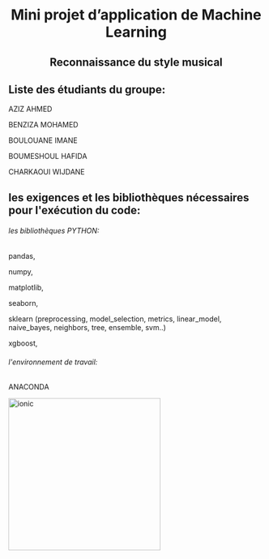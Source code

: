 <h1 align="center">Mini projet d’application de Machine Learning</h1>
<h2 align="center">Reconnaissance du style musical</h2>

## Liste des étudiants du groupe:

AZIZ AHMED

BENZIZA MOHAMED

BOULOUANE IMANE

BOUMESHOUL HAFIDA

CHARKAOUI WIJDANE 

## les exigences et les bibliothèques nécessaires pour l'exécution du code:

###### les bibliothèques PYTHON:

pandas,

numpy,

matplotlib,

seaborn,

sklearn (preprocessing, model_selection, metrics, linear_model, naive_bayes, neighbors, tree, ensemble, svm..) 

xgboost,

###### l'environnement de travail:

ANACONDA

<a href="https://www.anaconda.com/products/distribution" target="_blank"><img src="https://upload.wikimedia.org/wikipedia/en/c/cd/Anaconda_Logo.png" alt="ionic" width="300" height="300" /></a>


